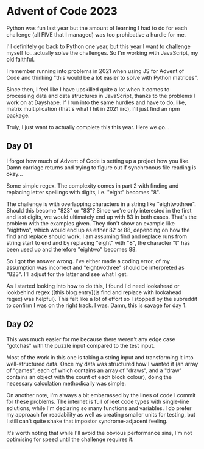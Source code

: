 # Advent of Code 2023

Python was fun last year but the amount of learning I had to do for each challenge (all FIVE that I managed) was too prohibative a hurdle for me.

I'll definitely go back to Python one year, but this year I want to challenge myself to...actually solve the challenges. So I'm working with JavaScript, my old faithful.

I remember running into problems in 2021 when using JS for Advent of Code and thinking "this would be a lot easier to solve with Python matrices".

Since then, I feel like I have upskilled quite a lot when it comes to processing data and data structures in JavaScript, thanks to the problems I work on at Dayshape. If I run into the same hurdles and have to do, like, matrix multiplication (that's what I hit in 2021 iirc), I'll just find an npm package.

Truly, I just want to actually complete this this year. Here we go...

## Day 01

I forgot how much of Advent of Code is setting up a project how you like. Damn carriage returns and trying to figure out if synchronous file reading is okay...

Some simple regex. The complexity comes in part 2 with finding and replacing letter spellings with digits, i.e. "eight" becomes "8".

The challenge is with overlapping characters in a string like "eightwothree". Should this become "823" or "83"? Since we're only interested in the first and last digits, we would ultimately end up with 83 in both cases. That's the problem with the examples given. They don't show an example like "eightwo", which would end up as either 82 or 88, depending on how the find and replace should work. I am assuming find and replace runs from string start to end and by replacing "eight" with "8", the character "t" has been used up and therefore "eightwo" becomes 88.

So I got the answer wrong. I've either made a coding error, of my assumption was incorrect and "eightwothree" should be interpreted as "823". I'll adjust for the latter and see what I get.

As I started looking into how to do this, I found I'd need lookahead or lookbehind regex ([this blog entry](js find and replace with lookahead regex) was helpful). This felt like a lot of effort so I stopped by the subreddit to confirm I was on the right track. I was. Damn, this is savage for day 1.

## Day 02

This was much easier for me because there weren't any edge case "gotchas" with the puzzle input compared to the test input.

Most of the work in this one is taking a string input and transforming it into well-structured data. Once my data was structured how I wanted it (an array of "games", each of which contains an array of "draws", and a "draw" contains an object with the count of each block colour), doing the necessary calculation methodically was simple.

On another note, I'm always a bit embarassed by the lines of code I commit for these problems. The internet is full of leet code types with single-line solutions, while I'm declaring so many functions and variables. I do prefer my approach for readability as well as creating smaller units for testing, but I still can't quite shake that impostor syndrome-adjacent feeling.

It's worth noting that while I'll avoid the obvious performance sins, I'm not optimising for speed until the challenge requires it.
